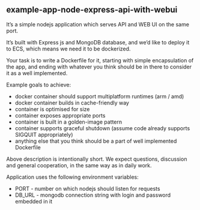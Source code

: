 ## example-app-node-express-api-with-webui

It’s a simple nodejs application which serves API and WEB UI on the same port.

It’s built with Express js and MongoDB database, and we’d like to deploy it to ECS, which means we need it to be dockerized.


Your task is to write a Dockerfile for it, starting with simple encapsulation of the app, and ending with whatever you think should be in there to consider it as a well implemented.

Example goals to achieve:

- docker container should support multiplatform runtimes (arm / amd)
- docker container builds in cache-friendly way
- container is optimised for size
- container exposes appropriate ports
- container is built in a golden-image pattern
- container supports graceful shutdown (assume code already supports SIGQUIT appropriately)
- anything else that you think should be a part of well implemented Dockerfile


Above description is intentionally short. We expect questions, discussion and general cooperation, in the same way as in daily work.


Application uses the following environment variables:
- PORT - number on which nodejs should listen for requests
- DB_URL - mongodb connection string with login and password embedded in it
